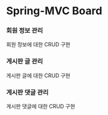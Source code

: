 # Spring-MVC Board

### 회원 정보 관리
회원 정보에 대한 CRUD 구현

### 게시판 글 관리
게시판 글에 대한 CRUD 구현


### 게시판 댓글 관리
게시판 댓글에 대한 CRUD 구현
